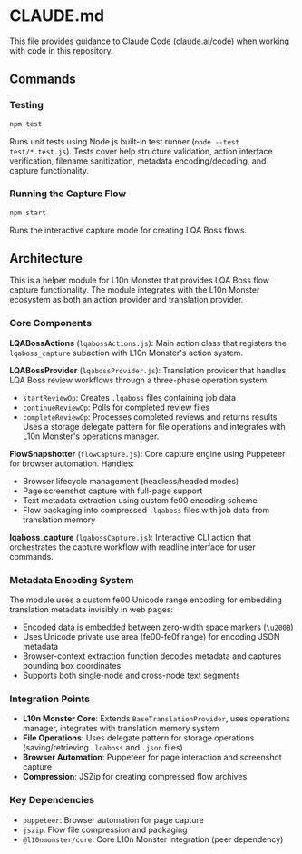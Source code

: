 # CLAUDE.md

This file provides guidance to Claude Code (claude.ai/code) when working with code in this repository.

## Commands

### Testing
```bash
npm test
```
Runs unit tests using Node.js built-in test runner (`node --test test/*.test.js`). Tests cover help structure validation, action interface verification, filename sanitization, metadata encoding/decoding, and capture functionality.

### Running the Capture Flow
```bash
npm start
```
Runs the interactive capture mode for creating LQA Boss flows.

## Architecture

This is a helper module for L10n Monster that provides LQA Boss flow capture functionality. The module integrates with the L10n Monster ecosystem as both an action provider and translation provider.

### Core Components

**LQABossActions** (`lqabossActions.js`): Main action class that registers the `lqaboss_capture` subaction with L10n Monster's action system.

**LQABossProvider** (`lqabossProvider.js`): Translation provider that handles LQA Boss review workflows through a three-phase operation system:
- `startReviewOp`: Creates `.lqaboss` files containing job data
- `continueReviewOp`: Polls for completed review files  
- `completeReviewOp`: Processes completed reviews and returns results
Uses a storage delegate pattern for file operations and integrates with L10n Monster's operations manager.

**FlowSnapshotter** (`flowCapture.js`): Core capture engine using Puppeteer for browser automation. Handles:
- Browser lifecycle management (headless/headed modes)
- Page screenshot capture with full-page support
- Text metadata extraction using custom fe00 encoding scheme
- Flow packaging into compressed `.lqaboss` files with job data from translation memory

**lqaboss_capture** (`lqabossCapture.js`): Interactive CLI action that orchestrates the capture workflow with readline interface for user commands.

### Metadata Encoding System

The module uses a custom fe00 Unicode range encoding for embedding translation metadata invisibly in web pages:
- Encoded data is embedded between zero-width space markers (`\u200B`) 
- Uses Unicode private use area (fe00-fe0f range) for encoding JSON metadata
- Browser-context extraction function decodes metadata and captures bounding box coordinates
- Supports both single-node and cross-node text segments

### Integration Points

- **L10n Monster Core**: Extends `BaseTranslationProvider`, uses operations manager, integrates with translation memory system
- **File Operations**: Uses delegate pattern for storage operations (saving/retrieving `.lqaboss` and `.json` files)
- **Browser Automation**: Puppeteer for page interaction and screenshot capture
- **Compression**: JSZip for creating compressed flow archives

### Key Dependencies

- `puppeteer`: Browser automation for page capture
- `jszip`: Flow file compression and packaging  
- `@l10nmonster/core`: Core L10n Monster integration (peer dependency)